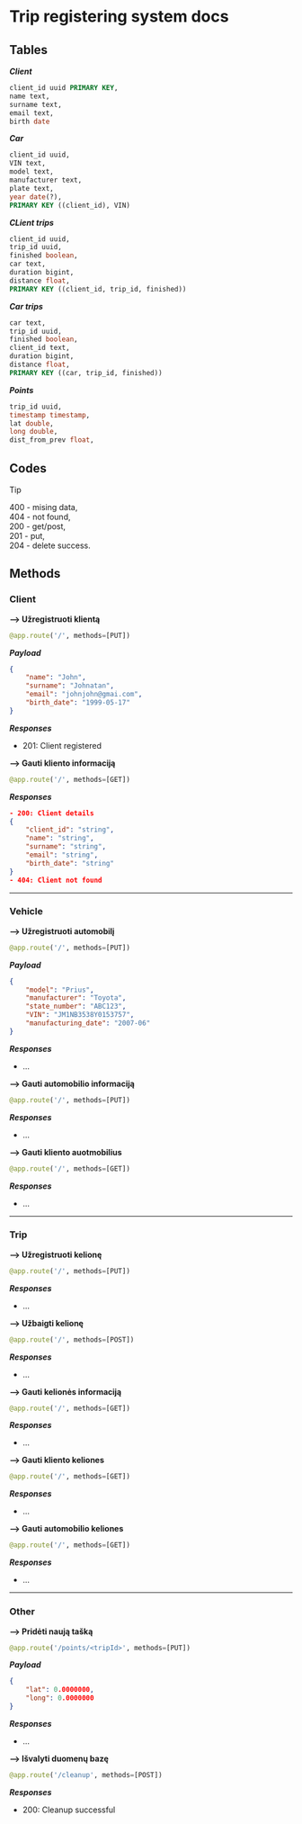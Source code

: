 # Trip registering system docs

## Tables
***Client***
```SQL
client_id uuid PRIMARY KEY,
name text,
surname text,
email text,
birth date  
```

***Car***
```SQL
client_id uuid,
VIN text,
model text,
manufacturer text,    
plate text,
year date(?),
PRIMARY KEY ((client_id), VIN)
```

***CLient trips***
```SQL
client_id uuid,
trip_id uuid,
finished boolean,
car text,
duration bigint,
distance float,
PRIMARY KEY ((client_id, trip_id, finished))
```

***Car trips***
```SQL
car text,
trip_id uuid,
finished boolean,
client_id text,
duration bigint,
distance float,
PRIMARY KEY ((car, trip_id, finished))
``` 

***Points***
```SQL
trip_id uuid,
timestamp timestamp,
lat double,
long double,
dist_from_prev float,
```

## Codes
> [!TIP]
400 - mising data,\
404 - not found,\
200 - get/post,\
201 - put,\
204 - delete success.

## Methods
### Client
**⟶ Užregistruoti klientą**
```python
@app.route('/', methods=[PUT])
```
***Payload***
```json 
{
    "name": "John",
    "surname": "Johnatan",
    "email": "johnjohn@gmai.com",
    "birth_date": "1999-05-17"
}
```
***Responses***
- 201: Client registered

**⟶ Gauti kliento informaciją**
```python
@app.route('/', methods=[GET])
```
***Responses***
```json
- 200: Client details
{
    "client_id": "string",
    "name": "string",
    "surname": "string",
    "email": "string",
    "birth_date": "string"
}
- 404: Client not found
```

---
### Vehicle
**⟶ Užregistruoti automobilį**
```python
@app.route('/', methods=[PUT])
```
***Payload***
```json
{
    "model": "Prius",
    "manufacturer": "Toyota",
    "state_number": "ABC123",
    "VIN": "JM1NB3538Y0153757",
    "manufacturing_date": "2007-06"
}
```
***Responses***
- ...


**⟶ Gauti automobilio informaciją**
```python
@app.route('/', methods=[PUT])
```
***Responses***
- ...


**⟶ Gauti kliento auotmobilius**
```python
@app.route('/', methods=[GET])
```
***Responses***
- ...

---
### Trip
**⟶ Užregistruoti kelionę**
```python
@app.route('/', methods=[PUT])
```
***Responses***
- ...


**⟶ Užbaigti kelionę**
```python
@app.route('/', methods=[POST])
```
***Responses***
- ...


**⟶ Gauti kelionės informaciją**
```python
@app.route('/', methods=[GET])
```
***Responses***
- ...


**⟶ Gauti kliento keliones**
```python
@app.route('/', methods=[GET])
```
***Responses***
- ...


**⟶ Gauti automobilio keliones**
```python
@app.route('/', methods=[GET])
```
***Responses***
- ...

---
### Other
**⟶ Pridėti naują tašką**
```python
@app.route('/points/<tripId>', methods=[PUT])
```
***Payload***
```json
{
    "lat": 0.0000000,
    "long": 0.0000000
}
```
***Responses***
- ...


**⟶ Išvalyti duomenų bazę**
```python
@app.route('/cleanup', methods=[POST])
```
***Responses***
- 200: Cleanup successful  



